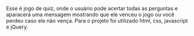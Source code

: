 Esse é jogo de quiz, onde o usuário pode acertar todas as perguntas e aparacerá uma mensagem mostrando que ele venceu o jogo ou você perdeu caso ele não vença.
Para o projeto foi utilizado html, css, javascript e jQuery.
